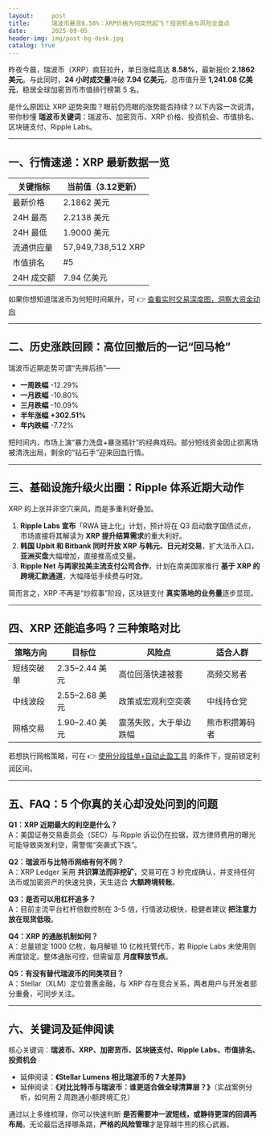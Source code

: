 ```yaml
---
layout:     post
title:      瑞波币暴涨8.58%：XRP价格为何突然起飞？投资机会与风险全盘点
date:       2025-09-05
header-img: img/post-bg-desk.jpg
catalog: true
---
```


昨夜今晨，瑞波币（XRP）疯狂拉升，单日涨幅高达 **8.58%**，最新报价 **2.1862 美元**。与此同时，**24 小时成交量**冲破 **7.94 亿美元**，总市值升至 **1,241.08 亿美元**，稳居全球加密货币市值排行榜第 5 名。

是什么原因让 XRP 逆势突围？眼前仍亮眼的涨势能否持续？以下内容一次说清，带你秒懂 **瑞波币关键词**：瑞波币、加密货币、XRP 价格、投资机会、市值排名、区块链支付、Ripple Labs。

---

## 一、行情速递：XRP 最新数据一览

| 关键指标             | 当前值（3.12更新） |
|----------------------|---------------------|
| 最新价格             | 2.1862 美元        |
| 24H 最高             | 2.2138 美元        |
| 24H 最低             | 1.9000 美元        |
| 流通供应量           | 57,949,738,512 XRP |
| 市值排名             | #5                  |
| 24H 成交额           | 7.94 亿美元        |

如果你想知道瑞波币为何短时间飙升，可 👉 [查看实时交易深度图，洞察大资金动向](https://okxdog.com/)

---

## 二、历史涨跌回顾：高位回撤后的一记“回马枪”

瑞波币近期走势可谓“先摔后扬”——

- **一周跌幅** -12.29%
- **一月跌幅** -10.80%
- **三月跌幅** -10.09%
- **半年涨幅** **+302.51%**
- **年内跌幅** -7.72%

短时间内，市场上演“暴力洗盘+暴涨插针”的经典戏码。部分短线资金因止损离场被清洗出局，剩余的“钻石手”迎来回血行情。

---

## 三、基础设施升级火出圈：Ripple 体系近期大动作

XRP 的上涨并非空穴来风，而是多重利好叠加。

1. **Ripple Labs 宣布**「RWA 链上化」计划，预计将在 Q3 启动数字国债试点，市场直接将其解读为 **XRP 提升结算需求**的重大利好。
2. **韩国 Upbit 和 Bitbank 同时开放 XRP 与韩元、日元对交易**，扩大法币入口，**亚洲买盘**大幅增加，直接推高成交量。
3. **Ripple Net 与两家拉美主流支付公司合作**，计划在南美国家推行 **基于 XRP 的跨境汇款通道**，大幅降低手续费与时效。

简而言之，XRP 不再是“炒叙事”阶段，区块链支付 **真实落地的业务量**逐步显现。

---

## 四、XRP 还能追多吗？三种策略对比

| 策略方向 | 目标位 | 风险点 | 适合人群 |
| --- | --- | --- | --- |
| 短线突破单 | 2.35–2.44 美元 | 高位回落快速被套 | 高频交易者 |
| 中线波段 | 2.55–2.68 美元 | 政策或宏观利空突袭 | 中线持仓党 |
| 网格交易 | 1.90–2.40 美元 | 震荡失败，大于单边跌幅 | 熊市积攒筹码者 |

若想执行网格策略，可在 👉 [使用分段挂单+自动止盈工具](https://okxdog.com/) 的条件下，提前锁定利润区间。

---

## 五、FAQ：5 个你真的关心却没处问到的问题

**Q1：XRP 近期最大的利空是什么？**  
A：美国证券交易委员会（SEC）与 Ripple 诉讼仍在拉锯，双方律师费用的曝光可能导致突发利空，需警惕“突袭式下跌”。

**Q2：瑞波币与比特币网络有何不同？**  
A：XRP Ledger 采用 **共识算法而非挖矿**，交易可在 3 秒完成确认，并支持任何法币或加密资产的快速兑换，天生适合 **大额跨境转账**。

**Q3：是否可以用杠杆追多？**  
A：目前主流平台杠杆倍数控制在 3–5 倍，行情波动极快，稳健者建议 **把注意力放在现货低吸**。

**Q4：XRP 的通胀机制如何？**  
A：总量锁定 1000 亿枚，每月解锁 10 亿枚托管代币，若 Ripple Labs 未使用则再度锁定。整体通胀可控，但需留意 **月度释放节点**。

**Q5：有没有替代瑞波币的同类项目？**  
A：Stellar（XLM）定位普惠金融，与 XRP 存在竞合关系，两者用户与开发者部分重叠，可同步关注。

---

## 六、关键词及延伸阅读

核心关键词：**瑞波币、XRP、加密货币、区块链支付、Ripple Labs、市值排名、投资机会**

- 延伸阅读：**《Stellar Lumens 相比瑞波币的 7 大差异》**
- 延伸阅读：**《对比比特币与瑞波币：谁更适合做全球清算层？》**（实战案例分析，如何用 2 周跑通小额跨境汇兑）

通过以上多维梳理，你可以快速判断 **是否需要冲一波短线，或静待更深的回调再布局**。无论最后选择哪条路，**严格的风险管理**才是穿越牛熊的核心武器。
